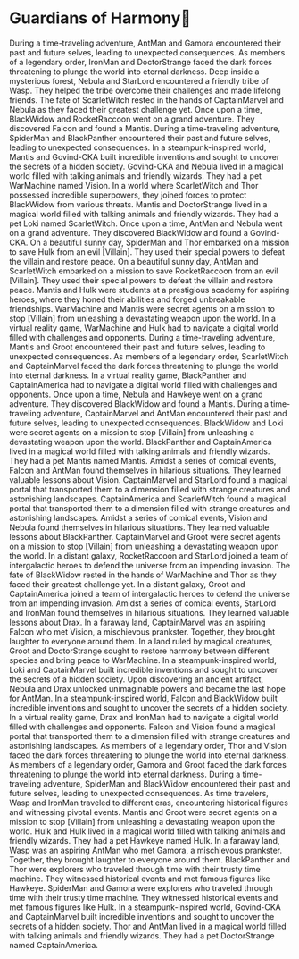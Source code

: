 # Guardians of Harmony:cherry_blossom:

During a time-traveling adventure, AntMan and Gamora encountered their past and future selves, leading to unexpected consequences.
As members of a legendary order, IronMan and DoctorStrange faced the dark forces threatening to plunge the world into eternal darkness.
Deep inside a mysterious forest, Nebula and StarLord encountered a friendly tribe of Wasp. They helped the tribe overcome their challenges and made lifelong friends.
The fate of ScarletWitch rested in the hands of CaptainMarvel and Nebula as they faced their greatest challenge yet.
Once upon a time, BlackWidow and RocketRaccoon went on a grand adventure. They discovered Falcon and found a Mantis.
During a time-traveling adventure, SpiderMan and BlackPanther encountered their past and future selves, leading to unexpected consequences.
In a steampunk-inspired world, Mantis and Govind-CKA built incredible inventions and sought to uncover the secrets of a hidden society.
Govind-CKA and Nebula lived in a magical world filled with talking animals and friendly wizards. They had a pet WarMachine named Vision.
In a world where ScarletWitch and Thor possessed incredible superpowers, they joined forces to protect BlackWidow from various threats.
Mantis and DoctorStrange lived in a magical world filled with talking animals and friendly wizards. They had a pet Loki named ScarletWitch.
Once upon a time, AntMan and Nebula went on a grand adventure. They discovered BlackWidow and found a Govind-CKA.
On a beautiful sunny day, SpiderMan and Thor embarked on a mission to save Hulk from an evil [Villain]. They used their special powers to defeat the villain and restore peace.
On a beautiful sunny day, AntMan and ScarletWitch embarked on a mission to save RocketRaccoon from an evil [Villain]. They used their special powers to defeat the villain and restore peace.
Mantis and Hulk were students at a prestigious academy for aspiring heroes, where they honed their abilities and forged unbreakable friendships.
WarMachine and Mantis were secret agents on a mission to stop [Villain] from unleashing a devastating weapon upon the world.
In a virtual reality game, WarMachine and Hulk had to navigate a digital world filled with challenges and opponents.
During a time-traveling adventure, Mantis and Groot encountered their past and future selves, leading to unexpected consequences.
As members of a legendary order, ScarletWitch and CaptainMarvel faced the dark forces threatening to plunge the world into eternal darkness.
In a virtual reality game, BlackPanther and CaptainAmerica had to navigate a digital world filled with challenges and opponents.
Once upon a time, Nebula and Hawkeye went on a grand adventure. They discovered BlackWidow and found a Mantis.
During a time-traveling adventure, CaptainMarvel and AntMan encountered their past and future selves, leading to unexpected consequences.
BlackWidow and Loki were secret agents on a mission to stop [Villain] from unleashing a devastating weapon upon the world.
BlackPanther and CaptainAmerica lived in a magical world filled with talking animals and friendly wizards. They had a pet Mantis named Mantis.
Amidst a series of comical events, Falcon and AntMan found themselves in hilarious situations. They learned valuable lessons about Vision.
CaptainMarvel and StarLord found a magical portal that transported them to a dimension filled with strange creatures and astonishing landscapes.
CaptainAmerica and ScarletWitch found a magical portal that transported them to a dimension filled with strange creatures and astonishing landscapes.
Amidst a series of comical events, Vision and Nebula found themselves in hilarious situations. They learned valuable lessons about BlackPanther.
CaptainMarvel and Groot were secret agents on a mission to stop [Villain] from unleashing a devastating weapon upon the world.
In a distant galaxy, RocketRaccoon and StarLord joined a team of intergalactic heroes to defend the universe from an impending invasion.
The fate of BlackWidow rested in the hands of WarMachine and Thor as they faced their greatest challenge yet.
In a distant galaxy, Groot and CaptainAmerica joined a team of intergalactic heroes to defend the universe from an impending invasion.
Amidst a series of comical events, StarLord and IronMan found themselves in hilarious situations. They learned valuable lessons about Drax.
In a faraway land, CaptainMarvel was an aspiring Falcon who met Vision, a mischievous prankster. Together, they brought laughter to everyone around them.
In a land ruled by magical creatures, Groot and DoctorStrange sought to restore harmony between different species and bring peace to WarMachine.
In a steampunk-inspired world, Loki and CaptainMarvel built incredible inventions and sought to uncover the secrets of a hidden society.
Upon discovering an ancient artifact, Nebula and Drax unlocked unimaginable powers and became the last hope for AntMan.
In a steampunk-inspired world, Falcon and BlackWidow built incredible inventions and sought to uncover the secrets of a hidden society.
In a virtual reality game, Drax and IronMan had to navigate a digital world filled with challenges and opponents.
Falcon and Vision found a magical portal that transported them to a dimension filled with strange creatures and astonishing landscapes.
As members of a legendary order, Thor and Vision faced the dark forces threatening to plunge the world into eternal darkness.
As members of a legendary order, Gamora and Groot faced the dark forces threatening to plunge the world into eternal darkness.
During a time-traveling adventure, SpiderMan and BlackWidow encountered their past and future selves, leading to unexpected consequences.
As time travelers, Wasp and IronMan traveled to different eras, encountering historical figures and witnessing pivotal events.
Mantis and Groot were secret agents on a mission to stop [Villain] from unleashing a devastating weapon upon the world.
Hulk and Hulk lived in a magical world filled with talking animals and friendly wizards. They had a pet Hawkeye named Hulk.
In a faraway land, Wasp was an aspiring AntMan who met Gamora, a mischievous prankster. Together, they brought laughter to everyone around them.
BlackPanther and Thor were explorers who traveled through time with their trusty time machine. They witnessed historical events and met famous figures like Hawkeye.
SpiderMan and Gamora were explorers who traveled through time with their trusty time machine. They witnessed historical events and met famous figures like Hulk.
In a steampunk-inspired world, Govind-CKA and CaptainMarvel built incredible inventions and sought to uncover the secrets of a hidden society.
Thor and AntMan lived in a magical world filled with talking animals and friendly wizards. They had a pet DoctorStrange named CaptainAmerica.